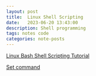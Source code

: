 ```yaml
---
layout: post
title:  Linux Shell Scripting
date:   2023-06-20 13:43:00
description: Shell programming
tags: notes code
categories: note-posts
---
```



<a href="https://bash.cyberciti.biz/guide/Main_Page">Linux Bash Shell Scripting Tutorial</a>

<a href="https://bash.cyberciti.biz/guide/Set_command">Set command</a>